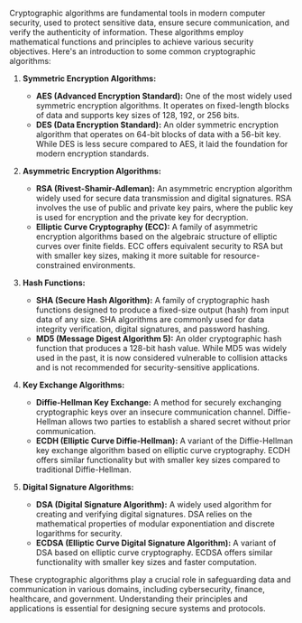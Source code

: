 Cryptographic algorithms are fundamental tools in modern computer security, used to protect sensitive data, ensure secure communication, and verify the authenticity of information. These algorithms employ mathematical functions and principles to achieve various security objectives. Here's an introduction to some common cryptographic algorithms:

1. **Symmetric Encryption Algorithms:**
   - **AES (Advanced Encryption Standard):** One of the most widely used symmetric encryption algorithms. It operates on fixed-length blocks of data and supports key sizes of 128, 192, or 256 bits.
   - **DES (Data Encryption Standard):** An older symmetric encryption algorithm that operates on 64-bit blocks of data with a 56-bit key. While DES is less secure compared to AES, it laid the foundation for modern encryption standards.

2. **Asymmetric Encryption Algorithms:**
   - **RSA (Rivest-Shamir-Adleman):** An asymmetric encryption algorithm widely used for secure data transmission and digital signatures. RSA involves the use of public and private key pairs, where the public key is used for encryption and the private key for decryption.
   - **Elliptic Curve Cryptography (ECC):** A family of asymmetric encryption algorithms based on the algebraic structure of elliptic curves over finite fields. ECC offers equivalent security to RSA but with smaller key sizes, making it more suitable for resource-constrained environments.

3. **Hash Functions:**
   - **SHA (Secure Hash Algorithm):** A family of cryptographic hash functions designed to produce a fixed-size output (hash) from input data of any size. SHA algorithms are commonly used for data integrity verification, digital signatures, and password hashing.
   - **MD5 (Message Digest Algorithm 5):** An older cryptographic hash function that produces a 128-bit hash value. While MD5 was widely used in the past, it is now considered vulnerable to collision attacks and is not recommended for security-sensitive applications.

4. **Key Exchange Algorithms:**
   - **Diffie-Hellman Key Exchange:** A method for securely exchanging cryptographic keys over an insecure communication channel. Diffie-Hellman allows two parties to establish a shared secret without prior communication.
   - **ECDH (Elliptic Curve Diffie-Hellman):** A variant of the Diffie-Hellman key exchange algorithm based on elliptic curve cryptography. ECDH offers similar functionality but with smaller key sizes compared to traditional Diffie-Hellman.

5. **Digital Signature Algorithms:**
   - **DSA (Digital Signature Algorithm):** A widely used algorithm for creating and verifying digital signatures. DSA relies on the mathematical properties of modular exponentiation and discrete logarithms for security.
   - **ECDSA (Elliptic Curve Digital Signature Algorithm):** A variant of DSA based on elliptic curve cryptography. ECDSA offers similar functionality with smaller key sizes and faster computation.

These cryptographic algorithms play a crucial role in safeguarding data and communication in various domains, including cybersecurity, finance, healthcare, and government. Understanding their principles and applications is essential for designing secure systems and protocols.
